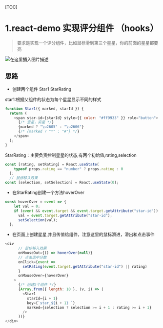 [TOC]
# 1.react-demo  实现评分组件 （hooks）
> 要求是实现一个评分组件，比如鼠标滑到第三个星星，你的前面的星星都要亮

![在这里插入图片描述](https://img-blog.csdnimg.cn/20210417093636689.png)
## 思路
- 创建两个组件 Star1 StarRating

star1:根据父组件的状态为每个星星显示不同的样式
```js
function Star1({ marked, starId }) {
  return (
    <span star-id={starId} style={{ color: "#ff9933" }} role="button">
      {/* 空星，实星 */}
      {marked ? "\u2605" : "\u2606"}
      {/* {marked ? "*" : "#"} */}
    </span>
  );
}

```

StarRating：主要负责控制星星的状态,有两个初始值,rating,selection

```js
const [rating, setRating] = React.useState(
    typeof props.rating == "number" ? props.rating : 0
  );
  // 鼠标移入效果
const [selection, setSelection] = React.useState(0);

```


- 在StarRating创建一个方法hoverOver
```js
const hoverOver = event => {
    let val = 0;
    if (event && event.target && event.target.getAttribute("star-id"))
      val = event.target.getAttribute("star-id");
      setSelection(val);
  };
```


- 在页面上创建星星,并且传值给<Star1>组件，注意这里的鼠标滑进，滑出和点击事件
```js
<div
      // 鼠标移入效果
      onMouseOut={() => hoverOver(null)}
      // 点击选中分数
      onClick={event =>
        setRating(event.target.getAttribute("star-id") || rating)
      }
      onMouseOver={hoverOver}
    >
      {/* 创建5个组件 */}
      {Array.from({ length: 10 }, (v, i) => (
        <Star1
          starId={i + 1}
          key={`star_${i + 1} `}
          marked={selection ? selection >= i + 1 : rating >= i + 1}
        />
      ))}
</div>

```